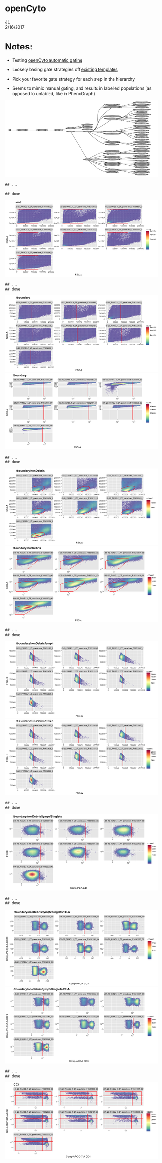 # openCyto
JL  
2/16/2017  

# Notes:

- Testing [openCyto automatic gating](http://journals.plos.org/ploscompbiol/article?id=10.1371/journal.pcbi.1003806)

- Loosely basing gate strategies off [existing templates](https://www.ncbi.nlm.nih.gov/pmc/articles/PMC4748244/)

- Pick your favorite gate strategy for each step in the hierarchy 

- Seems to  mimic manual gating, and results in labelled populations (as opposed to unlabled, like in PhenoGraph)




![](openCyto_files/figure-html/unnamed-chunk-2-1.png)<!-- -->

```
## ...
```

```
## done
```

![](openCyto_files/figure-html/unnamed-chunk-2-2.png)<!-- -->

```
## ...
## done
```

![](openCyto_files/figure-html/unnamed-chunk-2-3.png)<!-- -->![](openCyto_files/figure-html/unnamed-chunk-2-4.png)<!-- -->

```
## ...
## done
```

![](openCyto_files/figure-html/unnamed-chunk-2-5.png)<!-- -->![](openCyto_files/figure-html/unnamed-chunk-2-6.png)<!-- -->

```
## ...
## done
```

![](openCyto_files/figure-html/unnamed-chunk-2-7.png)<!-- -->![](openCyto_files/figure-html/unnamed-chunk-2-8.png)<!-- -->

```
## ...
## done
```

![](openCyto_files/figure-html/unnamed-chunk-2-9.png)<!-- -->

```
## ...
## done
```

![](openCyto_files/figure-html/unnamed-chunk-2-10.png)<!-- -->![](openCyto_files/figure-html/unnamed-chunk-2-11.png)<!-- -->

```
## ...
## done
```

![](openCyto_files/figure-html/unnamed-chunk-2-12.png)<!-- -->

